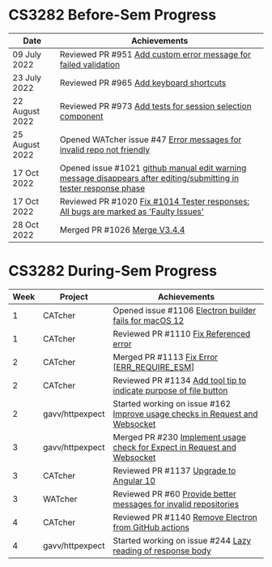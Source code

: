 # CS3282 Before-Sem Progress

| Date            | Achievements                                                                                                                |
|-----------------|-----------------------------------------------------------------------------------------------------------------------------|
| 09 July 2022    | Reviewed PR #951 [Add custom error message for failed validation](https://github.com/CATcher-org/CATcher/pull/951) |
| 23 July 2022    | Reviewed PR #965 [Add keyboard shortcuts](https://github.com/CATcher-org/CATcher/pull/965) |
| 22 August 2022  | Reviewed PR #973 [Add tests for session selection component](https://github.com/CATcher-org/CATcher/pull/973) |
| 25 August 2022  | Opened WATcher issue #47 [Error messages for invalid repo not friendly](https://github.com/CATcher-org/WATcher/issues/47) |
| 17 Oct 2022     | Opened issue #1021 [github manual edit warning message disappears after editing/submitting in tester response phase](https://github.com/CATcher-org/CATcher/issues/1021) |
| 17 Oct 2022     | Reviewed PR #1020 [Fix #1014 Tester responses: All bugs are marked as 'Faulty Issues'](https://github.com/CATcher-org/CATcher/pull/1020) |
| 28 Oct 2022     | Merged PR #1026 [Merge V3.4.4](https://github.com/CATcher-org/CATcher/pull/1026) |


# CS3282 During-Sem Progress
| Week | Project   | Achievements                                                                                                          |
|------|-----------|-----------------------------------------------------------------------------------------------------------------------|
| 1    | CATcher | Opened issue #1106 [Electron builder fails for macOS 12](https://github.com/CATcher-org/CATcher/issues/1106)            |
| 1    | CATcher | Reviewed PR #1110 [Fix Referenced error](https://github.com/CATcher-org/CATcher/pull/1110)            |
| 2    | CATcher | Merged PR #1113 [Fix Error [ERR_REQUIRE_ESM]](https://github.com/CATcher-org/CATcher/pull/1113) |
| 2    | CATcher | Reviewed PR #1134 [Add tool tip to indicate purpose of file button](https://github.com/CATcher-org/CATcher/pull/1134)  |
| 2    | gavv/httpexpect | Started working on issue #162 [Improve usage checks in Request and Websocket](https://github.com/gavv/httpexpect/issues/162) |
| 3    | gavv/httpexpect | Merged PR #230 [Implement usage check for Expect in Request and Websocket](https://github.com/gavv/httpexpect/pull/230) |
| 3    | CATcher | Reviewed PR #1137 [Upgrade to Angular 10](https://github.com/CATcher-org/CATcher/pull/1137)   |
| 3    | WATcher | Reviewed PR #60 [Provide better messages for invalid repositories](https://github.com/CATcher-org/WATcher/pull/60) |
| 4    | CATcher | Reviewed PR #1140 [Remove Electron from GitHub actions](https://github.com/CATcher-org/CATcher/pull/1140)  |
| 4    | gavv/httpexpect | Started working on issue #244 [Lazy reading of response body](https://github.com/gavv/httpexpect/issues/244) |
